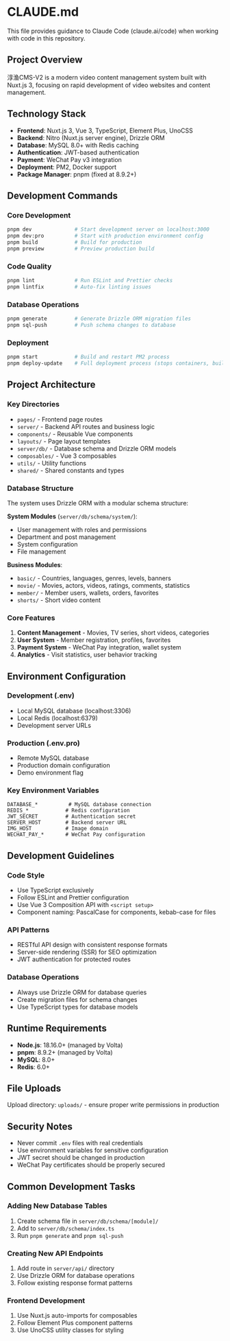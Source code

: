 # CLAUDE.md

This file provides guidance to Claude Code (claude.ai/code) when working with code in this repository.

## Project Overview

淳渔CMS-V2 is a modern video content management system built with Nuxt.js 3, focusing on rapid development of video websites and content management.

## Technology Stack

- **Frontend**: Nuxt.js 3, Vue 3, TypeScript, Element Plus, UnoCSS
- **Backend**: Nitro (Nuxt.js server engine), Drizzle ORM
- **Database**: MySQL 8.0+ with Redis caching
- **Authentication**: JWT-based authentication
- **Payment**: WeChat Pay v3 integration
- **Deployment**: PM2, Docker support
- **Package Manager**: pnpm (fixed at 8.9.2+)

## Development Commands

### Core Development

```bash
pnpm dev              # Start development server on localhost:3000
pnpm dev:pro          # Start with production environment config
pnpm build            # Build for production
pnpm preview          # Preview production build
```

### Code Quality

```bash
pnpm lint             # Run ESLint and Prettier checks
pnpm lintfix          # Auto-fix linting issues
```

### Database Operations

```bash
pnpm generate         # Generate Drizzle ORM migration files
pnpm sql-push         # Push schema changes to database
```

### Deployment

```bash
pnpm start            # Build and restart PM2 process
pnpm deploy-update    # Full deployment process (stops containers, builds, restarts)
```

## Project Architecture

### Key Directories

- `pages/` - Frontend page routes
- `server/` - Backend API routes and business logic
- `components/` - Reusable Vue components
- `layouts/` - Page layout templates
- `server/db/` - Database schema and Drizzle ORM models
- `composables/` - Vue 3 composables
- `utils/` - Utility functions
- `shared/` - Shared constants and types

### Database Structure

The system uses Drizzle ORM with a modular schema structure:

**System Modules** (`server/db/schema/system/`):

- User management with roles and permissions
- Department and post management
- System configuration
- File management

**Business Modules**:

- `basic/` - Countries, languages, genres, levels, banners
- `movie/` - Movies, actors, videos, ratings, comments, statistics
- `member/` - Member users, wallets, orders, favorites
- `shorts/` - Short video content

### Core Features

1. **Content Management** - Movies, TV series, short videos, categories
2. **User System** - Member registration, profiles, favorites
3. **Payment System** - WeChat Pay integration, wallet system
4. **Analytics** - Visit statistics, user behavior tracking

## Environment Configuration

### Development (.env)

- Local MySQL database (localhost:3306)
- Local Redis (localhost:6379)
- Development server URLs

### Production (.env.pro)

- Remote MySQL database
- Production domain configuration
- Demo environment flag

### Key Environment Variables

```
DATABASE_*          # MySQL database connection
REDIS_*            # Redis configuration
JWT_SECRET         # Authentication secret
SERVER_HOST        # Backend server URL
IMG_HOST           # Image domain
WECHAT_PAY_*       # WeChat Pay configuration
```

## Development Guidelines

### Code Style

- Use TypeScript exclusively
- Follow ESLint and Prettier configuration
- Use Vue 3 Composition API with `<script setup>`
- Component naming: PascalCase for components, kebab-case for files

### API Patterns

- RESTful API design with consistent response formats
- Server-side rendering (SSR) for SEO optimization
- JWT authentication for protected routes

### Database Operations

- Always use Drizzle ORM for database queries
- Create migration files for schema changes
- Use TypeScript types for database models

## Runtime Requirements

- **Node.js**: 18.16.0+ (managed by Volta)
- **pnpm**: 8.9.2+ (managed by Volta)
- **MySQL**: 8.0+
- **Redis**: 6.0+

## File Uploads

Upload directory: `uploads/` - ensure proper write permissions in production

## Security Notes

- Never commit `.env` files with real credentials
- Use environment variables for sensitive configuration
- JWT secret should be changed in production
- WeChat Pay certificates should be properly secured

## Common Development Tasks

### Adding New Database Tables

1. Create schema file in `server/db/schema/[module]/`
2. Add to `server/db/schema/index.ts`
3. Run `pnpm generate` and `pnpm sql-push`

### Creating New API Endpoints

1. Add route in `server/api/` directory
2. Use Drizzle ORM for database operations
3. Follow existing response format patterns

### Frontend Development

1. Use Nuxt.js auto-imports for composables
2. Follow Element Plus component patterns
3. Use UnoCSS utility classes for styling
